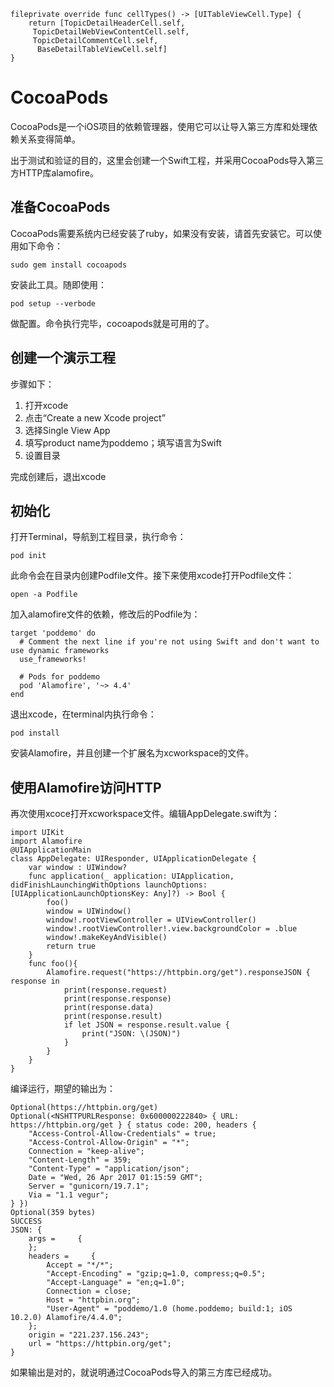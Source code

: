     fileprivate override func cellTypes() -> [UITableViewCell.Type] {
        return [TopicDetailHeaderCell.self,
         TopicDetailWebViewContentCell.self,
         TopicDetailCommentCell.self,
          BaseDetailTableViewCell.self]
    }

# CocoaPods

CocoaPods是一个iOS项目的依赖管理器，使用它可以让导入第三方库和处理依赖关系变得简单。

出于测试和验证的目的，这里会创建一个Swift工程，并采用CocoaPods导入第三方HTTP库alamofire。

## 准备CocoaPods

CocoaPods需要系统内已经安装了ruby，如果没有安装，请首先安装它。可以使用如下命令：

    sudo gem install cocoapods
    
安装此工具。随即使用：

    pod setup --verbode
    
做配置。命令执行完毕，cocoapods就是可用的了。

## 创建一个演示工程

步骤如下：

1. 打开xcode
2. 点击“Create a new Xcode project”
3. 选择Single View App
4. 填写product name为poddemo；填写语言为Swift
5. 设置目录

完成创建后，退出xcode

## 初始化

打开Terminal，导航到工程目录，执行命令：

    pod init

此命令会在目录内创建Podfile文件。接下来使用xcode打开Podfile文件：

    open -a Podfile
    
加入alamofire文件的依赖，修改后的Podfile为：

    target 'poddemo' do
      # Comment the next line if you're not using Swift and don't want to use dynamic frameworks
      use_frameworks!
    
      # Pods for poddemo
      pod 'Alamofire', '~> 4.4'
    end


退出xcode，在terminal内执行命令：

    pod install
    
安装Alamofire，并且创建一个扩展名为xcworkspace的文件。

## 使用Alamofire访问HTTP

再次使用xcoce打开xcworkspace文件。编辑AppDelegate.swift为：

    import UIKit
    import Alamofire
    @UIApplicationMain
    class AppDelegate: UIResponder, UIApplicationDelegate {
        var window : UIWindow?
        func application(_ application: UIApplication, didFinishLaunchingWithOptions launchOptions: [UIApplicationLaunchOptionsKey: Any]?) -> Bool {
            foo()
            window = UIWindow()
            window!.rootViewController = UIViewController()
            window!.rootViewController!.view.backgroundColor = .blue
            window!.makeKeyAndVisible()
            return true
        }
        func foo(){
            Alamofire.request("https://httpbin.org/get").responseJSON { response in
                print(response.request)
                print(response.response)
                print(response.data)
                print(response.result)
                if let JSON = response.result.value {
                    print("JSON: \(JSON)")
                }
            }
        }
    }
    
编译运行，期望的输出为：

    Optional(https://httpbin.org/get)
    Optional(<NSHTTPURLResponse: 0x600000222840> { URL: https://httpbin.org/get } { status code: 200, headers {
        "Access-Control-Allow-Credentials" = true;
        "Access-Control-Allow-Origin" = "*";
        Connection = "keep-alive";
        "Content-Length" = 359;
        "Content-Type" = "application/json";
        Date = "Wed, 26 Apr 2017 01:15:59 GMT";
        Server = "gunicorn/19.7.1";
        Via = "1.1 vegur";
    } })
    Optional(359 bytes)
    SUCCESS
    JSON: {
        args =     {
        };
        headers =     {
            Accept = "*/*";
            "Accept-Encoding" = "gzip;q=1.0, compress;q=0.5";
            "Accept-Language" = "en;q=1.0";
            Connection = close;
            Host = "httpbin.org";
            "User-Agent" = "poddemo/1.0 (home.poddemo; build:1; iOS 10.2.0) Alamofire/4.4.0";
        };
        origin = "221.237.156.243";
        url = "https://httpbin.org/get";
    }

如果输出是对的，就说明通过CocoaPods导入的第三方库已经成功。

